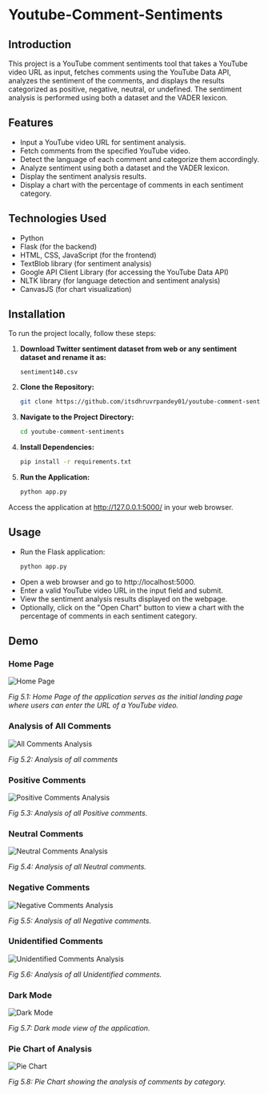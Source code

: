 # Youtube-Comment-Sentiments
## Introduction
This project is a YouTube comment sentiments tool that takes a YouTube video URL as input, fetches comments using the YouTube Data API, analyzes the sentiment of the comments, and displays the results categorized as positive, negative, neutral, or undefined. The sentiment analysis is performed using both a dataset and the VADER lexicon.

## Features
- Input a YouTube video URL for sentiment analysis.
- Fetch comments from the specified YouTube video.
- Detect the language of each comment and categorize them accordingly.
- Analyze sentiment using both a dataset and the VADER lexicon.
- Display the sentiment analysis results.
- Display a chart with the percentage of comments in each sentiment category.

## Technologies Used
- Python
- Flask (for the backend)
- HTML, CSS, JavaScript (for the frontend)
- TextBlob library (for sentiment analysis)
- Google API Client Library (for accessing the YouTube Data API)
- NLTK library (for language detection and sentiment analysis)
- CanvasJS (for chart visualization)

## Installation

To run the project locally, follow these steps:
1. **Download Twitter sentiment dataset from web or any sentiment dataset and rename it as:**
   ```bas
   sentiment140.csv 

2. **Clone the Repository:**
   ```bash
   git clone https://github.com/itsdhruvrpandey01/youtube-comment-sentiments/
   ```

3. **Navigate to the Project Directory:**
   ```bash
   cd youtube-comment-sentiments
   ```

4. **Install Dependencies:**
   ```bash
   pip install -r requirements.txt
   ```

5. **Run the Application:**
   ```bash
   python app.py
   ```

Access the application at http://127.0.0.1:5000/ in your web browser.

## Usage
- Run the Flask application:
  ```bash
  python app.py
- Open a web browser and go to http://localhost:5000.
- Enter a valid YouTube video URL in the input field and submit.
- View the sentiment analysis results displayed on the webpage.
- Optionally, click on the "Open Chart" button to view a chart with the percentage of comments in each sentiment category.

## Demo
### Home Page
![Home Page](https://github.com/itsdhruvrpandey01/youtube-comment-sentiments/assets/130044341/abe885d0-fba0-45d7-a368-58cebda908da)

*Fig 5.1: Home Page of the application serves as the initial landing page where users can enter the URL of a YouTube video.*

### Analysis of All Comments
![All Comments Analysis](https://github.com/itsdhruvrpandey01/youtube-comment-sentiments/assets/130044341/945fa707-906f-4a7a-9153-feabe6a7f456)

*Fig 5.2: Analysis of all comments*

### Positive Comments
![Positive Comments Analysis](https://github.com/itsdhruvrpandey01/youtube-comment-sentiments/assets/130044341/f0c35627-4747-4262-a993-39b9c9aedc1c)

*Fig 5.3: Analysis of all Positive comments.*

### Neutral Comments
![Neutral Comments Analysis](https://github.com/itsdhruvrpandey01/youtube-comment-sentiments/assets/130044341/ab4dfe84-fb53-417a-ac33-93273d00e7cf)

*Fig 5.4: Analysis of all Neutral comments.*

### Negative Comments
![Negative Comments Analysis](https://github.com/itsdhruvrpandey01/youtube-comment-sentiments/assets/130044341/22941f0a-d904-4435-9321-db00ecb88605)

*Fig 5.5: Analysis of all Negative comments.*

### Unidentified Comments
![Unidentified Comments Analysis](https://github.com/itsdhruvrpandey01/youtube-comment-sentiments/assets/130044341/83d64c5b-f2d2-41d2-9b8e-608d9f13f339)

*Fig 5.6: Analysis of all Unidentified comments.*

### Dark Mode
![Dark Mode](https://github.com/itsdhruvrpandey01/youtube-comment-sentiments/assets/130044341/10ff2e7b-216b-4d4f-afe3-3f86ad8b1f5b)

*Fig 5.7: Dark mode view of the application.*

### Pie Chart of Analysis
![Pie Chart](https://github.com/itsdhruvrpandey01/youtube-comment-sentiments/assets/130044341/57dcc20e-0219-4836-86d9-116aec5d5217)

*Fig 5.8: Pie Chart showing the analysis of comments by category.*


